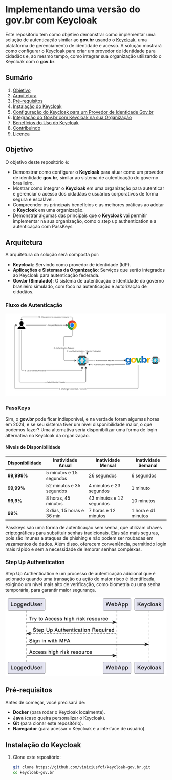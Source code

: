 # Implementando uma versão do **gov.br** com Keycloak

Este repositório tem como objetivo demonstrar como implementar uma solução de autenticação similar ao **gov.br** usando o [Keycloak](https://www.keycloak.org/), uma plataforma de gerenciamento de identidade e acesso. A solução mostrará como configurar o Keycloak para criar um provedor de identidade para cidadãos e, ao mesmo tempo, como integrar sua organização utilizando o Keycloak com o **gov.br**.

## Sumário

1. [Objetivo](#objetivo)
2. [Arquitetura](#arquitetura)
3. [Pré-requisitos](#pré-requisitos)
4. [Instalação do Keycloak](#instalação-do-keycloak)
5. [Configuração do Keycloak para um Provedor de Identidade Gov.br](#configuração-do-keycloak-para-um-provedor-de-identidade-govbr)
6. [Integração do Gov.br com Keycloak na sua Organização](#integração-do-govbr-com-keycloak-na-sua-organização)
7. [Benefícios do Uso do Keycloak](#benefícios-do-uso-do-keycloak)
8. [Contribuindo](#contribuindo)
9. [Licença](#licença)

## Objetivo

O objetivo deste repositório é:

- Demonstrar como configurar o **Keycloak** para atuar como um provedor de identidade **gov.br**, similar ao sistema de autenticação do governo brasileiro.
- Mostrar como integrar o **Keycloak** em uma organização para autenticar e gerenciar o acesso dos cidadãos e usuários corporativos de forma segura e escalável.
- Compreender os principais benefícios e as melhores práticas ao adotar o **Keycloak** em uma organização.
- Demonstrar algumas das principais que o **Keycloak** vai permitir implementar na sua organização, como o step up authentication e a autenticação com PassKeys

## Arquitetura

A arquitetura da solução será composta por:

- **Keycloak**: Servindo como provedor de identidade (IdP).
- **Aplicações e Sistemas da Organização**: Serviços que serão integrados ao Keycloak para autenticação federada.
- **Gov.br (Simulado)**: O sistema de autenticação e identidade do governo brasileiro simulado, com foco na autenticação e autorização de cidadãos.

### Fluxo de Autenticação 
![Keycloak como Identity Provider](kc-identity-provider.jpg "Keycloak como Identity Provider")

### PassKeys

Sim, o **gov.br** pode ficar indisponível, e na verdade foram algumas horas em 2024, e se seu sistema tiver um nível disponibilidade maior, o que podemos fazer? Uma alternativa seria disponibilizar uma forma de login alternativa no Keycloak da organização.

#### Níveis de Disponibilidade

| Disponibilidade | Inatividade Anual            | Inatividade Mensal            | Inatividade Semanal       |
|------------------|-----------------------------|-------------------------------|---------------------------|
| **99,999%**      | 5 minutos e 15 segundos     | 26 segundos                   | 6 segundos                |
| **99,99%**       | 52 minutos e 35 segundos    | 4 minutos e 23 segundos       | 1 minuto                  |
| **99,9%**        | 8 horas, 45 minutos         | 43 minutos e 12 segundos      | 10 minutos                |
| **99%**          | 3 dias, 15 horas e 36 min   | 7 horas e 12 minutos          | 1 hora e 41 minutos       |


Passkeys são uma forma de autenticação sem senha, que utilizam chaves criptográficas para substituir senhas tradicionais. Elas são mais seguras, pois são imunes a ataques de phishing e não podem ser roubadas em vazamentos de dados. Além disso, oferecem conveniência, permitindo login mais rápido e sem a necessidade de lembrar senhas complexas.


### Step Up Authentication

Step Up Authentication é um processo de autenticação adicional que é acionado quando uma transação ou ação de maior risco é identificada, exigindo um nível mais alto de verificação, como biometria ou uma senha temporária, para garantir maior segurança.

![Step Up Authentication](step-up-authentication.png "Step Up Authentication")


## Pré-requisitos

Antes de começar, você precisará de:

- **Docker** (para rodar o Keycloak localmente).
- **Java** (caso queira personalizar o Keycloak).
- **Git** (para clonar este repositório).
- **Navegador** (para acessar o Keycloak e a interface de usuário).

## Instalação do Keycloak

1. Clone este repositório:

   ```bash
   git clone https://github.com/viniciusfcf/keycloak-gov.br.git
   cd keycloak-gov.br
